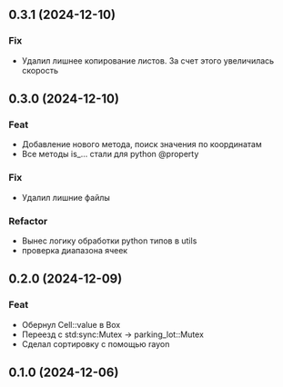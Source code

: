 ## 0.3.1 (2024-12-10)

### Fix

- Удалил лишнее копирование листов. За счет этого увеличилась скорость

## 0.3.0 (2024-12-10)

### Feat

- Добавление нового метода, поиск значения по координатам
- Все методы is_... стали для python @property

### Fix

- Удалил лишние файлы

### Refactor

- Вынес логику обработки python типов в utils
- проверка диапазона ячеек

## 0.2.0 (2024-12-09)

### Feat

- Обернул Cell::value в Box
- Переезд c std:sync:Mutex -> parking_lot::Mutex
- Сделал сортировку с помощью rayon

## 0.1.0 (2024-12-06)
